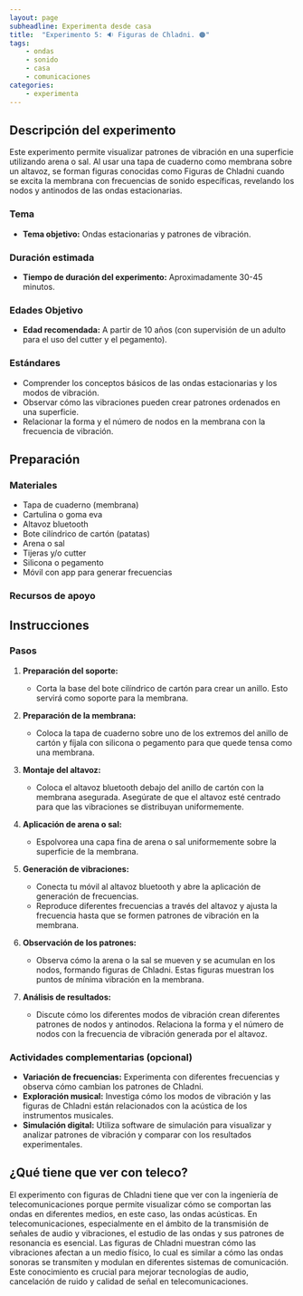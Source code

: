 ```yaml
---
layout: page
subheadline: Experimenta desde casa
title:  "Experimento 5: 🔉 Figuras de Chladni. 🟠"
tags:
    - ondas
    - sonido
    - casa
    - comunicaciones 
categories:
    - experimenta
---
```


## Descripción del experimento

Este experimento permite visualizar patrones de vibración en una superficie utilizando arena o sal. Al usar una tapa de cuaderno como membrana sobre un altavoz, se forman figuras conocidas como Figuras de Chladni cuando se excita la membrana con frecuencias de sonido específicas, revelando los nodos y antinodos de las ondas estacionarias.

### Tema

- **Tema objetivo:** Ondas estacionarias y patrones de vibración.

### Duración estimada

- **Tiempo de duración del experimento:** Aproximadamente 30-45 minutos.

### Edades Objetivo

- **Edad recomendada:** A partir de 10 años (con supervisión de un adulto para el uso del cutter y el pegamento).

### Estándares

- Comprender los conceptos básicos de las ondas estacionarias y los modos de vibración.
- Observar cómo las vibraciones pueden crear patrones ordenados en una superficie.
- Relacionar la forma y el número de nodos en la membrana con la frecuencia de vibración.

## Preparación

### Materiales

- Tapa de cuaderno (membrana)
- Cartulina o goma eva
- Altavoz bluetooth
- Bote cilíndrico de cartón (patatas)
- Arena o sal
- Tijeras y/o cutter
- Silicona o pegamento
- Móvil con app para generar frecuencias

### Recursos de apoyo

## Instrucciones

### Pasos

1. **Preparación del soporte:**
   - Corta la base del bote cilíndrico de cartón para crear un anillo. Esto servirá como soporte para la membrana.

2. **Preparación de la membrana:**
   - Coloca la tapa de cuaderno sobre uno de los extremos del anillo de cartón y fíjala con silicona o pegamento para que quede tensa como una membrana.

3. **Montaje del altavoz:**
   - Coloca el altavoz bluetooth debajo del anillo de cartón con la membrana asegurada. Asegúrate de que el altavoz esté centrado para que las vibraciones se distribuyan uniformemente.

4. **Aplicación de arena o sal:**
   - Espolvorea una capa fina de arena o sal uniformemente sobre la superficie de la membrana.

5. **Generación de vibraciones:**
   - Conecta tu móvil al altavoz bluetooth y abre la aplicación de generación de frecuencias.
   - Reproduce diferentes frecuencias a través del altavoz y ajusta la frecuencia hasta que se formen patrones de vibración en la membrana.

6. **Observación de los patrones:**
   - Observa cómo la arena o la sal se mueven y se acumulan en los nodos, formando figuras de Chladni. Estas figuras muestran los puntos de mínima vibración en la membrana.

7. **Análisis de resultados:**
   - Discute cómo los diferentes modos de vibración crean diferentes patrones de nodos y antinodos. Relaciona la forma y el número de nodos con la frecuencia de vibración generada por el altavoz.

### Actividades complementarias (opcional)

- **Variación de frecuencias:** Experimenta con diferentes frecuencias y observa cómo cambian los patrones de Chladni.
- **Exploración musical:** Investiga cómo los modos de vibración y las figuras de Chladni están relacionados con la acústica de los instrumentos musicales.
- **Simulación digital:** Utiliza software de simulación para visualizar y analizar patrones de vibración y comparar con los resultados experimentales.

## ¿Qué tiene que ver con teleco?
El experimento con figuras de Chladni tiene que ver con la ingeniería de telecomunicaciones porque permite visualizar cómo se comportan las ondas en diferentes medios, en este caso, las ondas acústicas. En telecomunicaciones, especialmente en el ámbito de la transmisión de señales de audio y vibraciones, el estudio de las ondas y sus patrones de resonancia es esencial. Las figuras de Chladni muestran cómo las vibraciones afectan a un medio físico, lo cual es similar a cómo las ondas sonoras se transmiten y modulan en diferentes sistemas de comunicación. Este conocimiento es crucial para mejorar tecnologías de audio, cancelación de ruido y calidad de señal en telecomunicaciones.